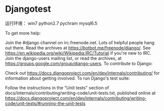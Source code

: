 # Djangotest

运行环境： win7  python2.7  pychram  mysql6.5

To get more help:

Join the #django channel on irc.freenode.net. Lots of helpful people hang out there. Read the archives at https://botbot.me/freenode/django/. See https://en.wikipedia.org/wiki/Wikipedia:IRC/Tutorial if you're new to IRC.
Join the django-users mailing list, or read the archives, at https://groups.google.com/group/django-users.
To contribute to Django:

Check out https://docs.djangoproject.com/en/dev/internals/contributing/ for information about getting involved.
To run Django's test suite:

Follow the instructions in the "Unit tests" section of docs/internals/contributing/writing-code/unit-tests.txt, published online at https://docs.djangoproject.com/en/dev/internals/contributing/writing-code/unit-tests/#running-the-unit-tests
